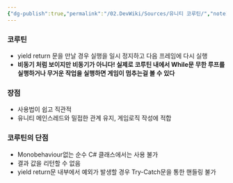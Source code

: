 ```yaml
---
{"dg-publish":true,"permalink":"/02.DevWiki/Sources/유니티 코루틴/","noteIcon":"","created":"2024-09-08T23:57:25.000+09:00","updated":"2025-07-19T22:58:36.990+09:00"}
---
```


### 코루틴
- yield return 문을 만날 경우 실행을 일시 정지하고 다음 프레임에 다시 실행
- **비동기 처럼 보이지만 비동기가 아니다! 실제로 코루틴 내에서 While문 무한 루프를 실행하거나 무거운 작업을 실행하면 게임이 멈추는걸 볼 수 있다**

### 장점
- 사용법이 쉽고 직관적
- 유니티 메인스레드와 밀접한 관계 유지, 게임로직 작성에 적합

### 코루틴의 단점
- Monobehaviour없는 순수 C# 클래스에서는 사용 불가
- 결과 값을 리턴할 수 없음
- yield return문 내부에서 예외가 발생할 경우 Try-Catch문을 통한 핸들링 불가